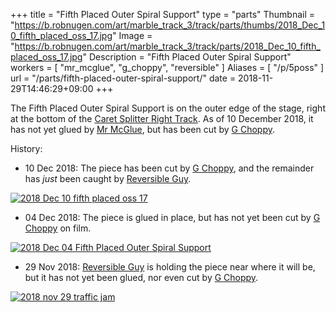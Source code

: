+++
title = "Fifth Placed Outer Spiral Support"
type = "parts"
Thumbnail = "https://b.robnugen.com/art/marble_track_3/track/parts/thumbs/2018_Dec_10_fifth_placed_oss_17.jpg"
Image = "https://b.robnugen.com/art/marble_track_3/track/parts/2018_Dec_10_fifth_placed_oss_17.jpg"
Description = "Fifth Placed Outer Spiral Support"
workers = [
    "mr_mcglue",
    "g_choppy",
    "reversible"
]
Aliases = [
    "/p/5poss"
]
url = "/parts/fifth-placed-outer-spiral-support/"
date = 2018-11-29T14:46:29+09:00
+++

The Fifth Placed Outer Spiral Support is on the outer edge of the stage, right at the bottom of the [Caret Splitter Right Track](/parts/caret_splitter_right_track/).  As of 10 December 2018, it has not yet glued by [Mr McGlue](/workers/mr_mcglue/), but has been cut by [G Choppy](/workers/g_choppy/).

History:

* 10 Dec 2018: The piece has been cut by [G Choppy](/workers/g_choppy/), and the remainder has *just* been caught by [Reversible Guy](/workers/reversible/).

[![2018 Dec 10 fifth placed oss 17](//b.robnugen.com/art/marble_track_3/track/parts/thumbs/2018_Dec_10_fifth_placed_oss_17.jpg)](//b.robnugen.com/art/marble_track_3/track/parts/2018_Dec_10_fifth_placed_oss_17.jpg)

* 04 Dec 2018: The piece is glued in place, but has not yet been cut by [G Choppy](/workers/g_choppy/) on film.

[![2018 Dec 04 Fifth Placed Outer Spiral Support](//b.robnugen.com/art/marble_track_3/track/parts/thumbs/2018_dec_04_sixth_placed_outer_spiral_support.jpg)](//b.robnugen.com/art/marble_track_3/track/parts/2018_dec_04_sixth_placed_outer_spiral_support.jpg)

* 29 Nov 2018: [Reversible Guy](/workers/reversible/) is holding the piece near where it will be, but it has not yet been glued, nor even cut by [G Choppy](/workers/g_choppy/).

[![2018 nov 29 traffic jam](//b.robnugen.com/art/marble_track_3/construction/2018/thumbs/2018_nov_29_traffic_jam.jpg)](//b.robnugen.com/art/marble_track_3/construction/2018/2018_nov_29_traffic_jam.jpg)
